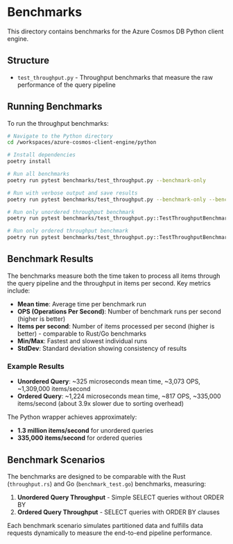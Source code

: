 # Benchmarks

This directory contains benchmarks for the Azure Cosmos DB Python client engine.

## Structure

- `test_throughput.py` - Throughput benchmarks that measure the raw performance of the query pipeline

## Running Benchmarks

To run the throughput benchmarks:

```bash
# Navigate to the Python directory
cd /workspaces/azure-cosmos-client-engine/python

# Install dependencies
poetry install

# Run all benchmarks
poetry run pytest benchmarks/test_throughput.py --benchmark-only

# Run with verbose output and save results
poetry run pytest benchmarks/test_throughput.py --benchmark-only --benchmark-verbose --benchmark-save=throughput

# Run only unordered throughput benchmark
poetry run pytest benchmarks/test_throughput.py::TestThroughputBenchmarks::test_unordered_throughput --benchmark-only

# Run only ordered throughput benchmark
poetry run pytest benchmarks/test_throughput.py::TestThroughputBenchmarks::test_ordered_throughput --benchmark-only
```

## Benchmark Results

The benchmarks measure both the time taken to process all items through the query pipeline and the throughput in items per second. Key metrics include:

- **Mean time**: Average time per benchmark run
- **OPS (Operations Per Second)**: Number of benchmark runs per second (higher is better)
- **Items per second**: Number of items processed per second (higher is better) - comparable to Rust/Go benchmarks
- **Min/Max**: Fastest and slowest individual runs
- **StdDev**: Standard deviation showing consistency of results

### Example Results

- **Unordered Query**: ~325 microseconds mean time, ~3,073 OPS, ~1,309,000 items/second
- **Ordered Query**: ~1,224 microseconds mean time, ~817 OPS, ~335,000 items/second (about 3.9x slower due to sorting overhead)

The Python wrapper achieves approximately:

- **1.3 million items/second** for unordered queries
- **335,000 items/second** for ordered queries

## Benchmark Scenarios

The benchmarks are designed to be comparable with the Rust (`throughput.rs`) and Go (`benchmark_test.go`) benchmarks, measuring:

1. **Unordered Query Throughput** - Simple SELECT queries without ORDER BY
2. **Ordered Query Throughput** - SELECT queries with ORDER BY clauses

Each benchmark scenario simulates partitioned data and fulfills data requests dynamically to measure the end-to-end pipeline performance.
